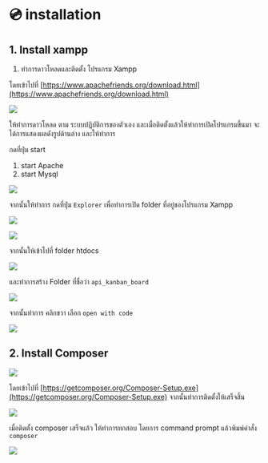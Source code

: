 # 💿 installation

## 1. Install xampp

1. ทำการดาวโหลดและติดตั้ง โปรแกรม Xampp

&#x20;โดยเข้าไปที่ [https://www.apachefriends.org/download.html](https://www.apachefriends.org/download.html)

![](<../.gitbook/assets/image (109).png>)

ให้ทำการดาวโหลด ตาม ระบบปฎิบัติการของตัวเอง และเมื่อติดตั้งแล้วให้ทำการเปิดโปรแกรมขึ้นมา จะได้การแสดงผลดังรูปด้านล่าง และให้ทำการ&#x20;

กดที่ปุ่ม start&#x20;

1. start Apache
2. start Mysql

![](<../.gitbook/assets/image (119).png>)

จากนั้นให้ทำการ กดที่ปุ่ม `Explorer` เพื่อทำการเปิด folder ที่อยู่ของโปรแกรม Xampp

![](<../.gitbook/assets/image (166).png>)

![](<../.gitbook/assets/image (114).png>)

จากนั้นให้เข้าไปที่ folder htdocs

![](<../.gitbook/assets/image (19).png>)

และทำการสร้าง Folder ที่ชื่อว่า `api_kanban_board`

![](<../.gitbook/assets/image (147) (1).png>)

จากนั้นทำการ คลิกขวา เลือก `open with code`

![](<../.gitbook/assets/image (32).png>)

## 2. Install Composer&#x20;

![](<../.gitbook/assets/image (72).png>)

โดยเข้าไปที่ [https://getcomposer.org/Composer-Setup.exe](https://getcomposer.org/Composer-Setup.exe) จากนั้นทำการติดตั้งให้เสร็จสิ้น

![](<../.gitbook/assets/image (55).png>)

เมื่อติดตั้ง composer เสร็จแล้ว ให้ทำการทกสอบ โดยการ command prompt แล้วพิมพ์คำสั่ง `composer`

![](<../.gitbook/assets/image (153).png>)

